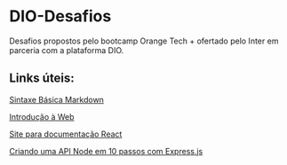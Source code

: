 # DIO-Desafios
Desafios propostos pelo bootcamp Orange Tech + ofertado pelo Inter em parceria com a plataforma DIO.

## Links úteis:
[Sintaxe Básica Markdown](https://www.markdownguide.org/basic-syntax/)

[Introdução à Web](https://developer.mozilla.org/pt-BR/docs/Learn/Getting_started_with_the_web)

[Site para documentação React](https://pt-br.reactjs.org/)

[Criando uma API Node em 10 passos com Express.js](https://imasters.com.br/front-end/criando-uma-api-node-em-10-passos-com-express-js)
